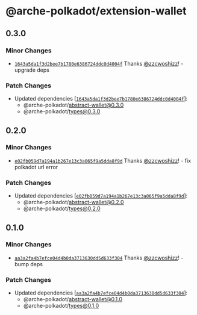 # @arche-polkadot/extension-wallet

## 0.3.0

### Minor Changes

- [`1643a5da1f3d2bee7b1780e6386724ddc0d4004f`](https://github.com/zzcwoshizz/arche/commit/1643a5da1f3d2bee7b1780e6386724ddc0d4004f) Thanks [@zzcwoshizz](https://github.com/zzcwoshizz)! - upgrade deps

### Patch Changes

- Updated dependencies [[`1643a5da1f3d2bee7b1780e6386724ddc0d4004f`](https://github.com/zzcwoshizz/arche/commit/1643a5da1f3d2bee7b1780e6386724ddc0d4004f)]:
  - @arche-polkadot/abstract-wallet@0.3.0
  - @arche-polkadot/types@0.3.0

## 0.2.0

### Minor Changes

- [`e02fb059d7a194a1b267e13c3a065f9a5dda8f9d`](https://github.com/zzcwoshizz/arche/commit/e02fb059d7a194a1b267e13c3a065f9a5dda8f9d) Thanks [@zzcwoshizz](https://github.com/zzcwoshizz)! - fix polkadot url error

### Patch Changes

- Updated dependencies [[`e02fb059d7a194a1b267e13c3a065f9a5dda8f9d`](https://github.com/zzcwoshizz/arche/commit/e02fb059d7a194a1b267e13c3a065f9a5dda8f9d)]:
  - @arche-polkadot/abstract-wallet@0.2.0
  - @arche-polkadot/types@0.2.0

## 0.1.0

### Minor Changes

- [`aa3a2fa4b7efce04d4b0da3713630dd5d633f304`](https://github.com/zzcwoshizz/arche/commit/aa3a2fa4b7efce04d4b0da3713630dd5d633f304) Thanks [@zzcwoshizz](https://github.com/zzcwoshizz)! - bump deps

### Patch Changes

- Updated dependencies [[`aa3a2fa4b7efce04d4b0da3713630dd5d633f304`](https://github.com/zzcwoshizz/arche/commit/aa3a2fa4b7efce04d4b0da3713630dd5d633f304)]:
  - @arche-polkadot/abstract-wallet@0.1.0
  - @arche-polkadot/types@0.1.0
